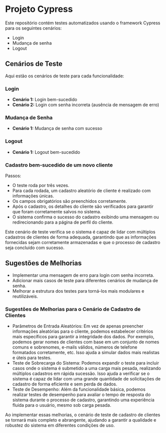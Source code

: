 # Projeto Cypress

Este repositório contém testes automatizados usando o framework Cypress para os seguintes cenários:

- Login
- Mudança de senha
- Logout



## Cenários de Teste

Aqui estão os cenários de teste para cada funcionalidade:

### Login

- **Cenário 1:** Login bem-sucedido
- **Cenário 2:** Login com senha incorreta (ausência de mensagem de erro)

### Mudança de Senha

- **Cenário 1:** Mudança de senha com sucesso

### Logout

- **Cenário 1:** Logout bem-sucedido

### Cadastro bem-sucedido de um novo cliente

Passos:
- O teste roda por três vezes.
- Para cada rodada, um cadastro aleatório de cliente é realizado com informações únicas.
- Os campos obrigatórios são preenchidos corretamente.
- Após o cadastro, os detalhes do cliente são verificados para garantir que foram corretamente salvos no sistema.
- O sistema confirma o sucesso do cadastro exibindo uma mensagem ou redirecionando para a página de perfil do cliente.

Este cenário de teste verifica se o sistema é capaz de lidar com múltiplos cadastros de clientes de forma adequada, garantindo que as informações fornecidas sejam corretamente armazenadas e que o processo de cadastro seja concluído com sucesso.

## Sugestões de Melhorias

- Implementar uma mensagem de erro para login com senha incorreta.
- Adicionar mais casos de teste para diferentes cenários de mudança de senha.
- Melhorar a estrutura dos testes para torná-los mais modulares e reutilizáveis.

### Sugestões de Melhorias para o Cenário de Cadastro de Clientes

- Parâmetros de Entrada Aleatórios: Em vez de apenas preencher informações aleatórias para o cliente, podemos estabelecer critérios mais específicos para garantir a integridade dos dados. Por exemplo, podemos gerar nomes de clientes com base em um conjunto de nomes comuns e sobrenomes, e-mails válidos, números de telefone formatados corretamente, etc. Isso ajuda a simular dados mais realistas e úteis para testes.
- Teste de Sobrecarga do Sistema: Podemos expandir o teste para incluir casos onde o sistema é submetido a uma carga mais pesada, realizando múltiplos cadastros em rápida sucessão. Isso ajuda a verificar se o sistema é capaz de lidar com uma grande quantidade de solicitações de cadastro de forma eficiente e sem perda de dados.
- Teste de Desempenho: Além da funcionalidade básica, podemos realizar testes de desempenho para avaliar o tempo de resposta do sistema durante o processo de cadastro, garantindo uma experiência fluida para o usuário, mesmo sob carga pesada.

Ao implementar essas melhorias, o cenário de teste de cadastro de clientes se tornará mais completo e abrangente, ajudando a garantir a qualidade e robustez do sistema em diferentes condições de uso.
